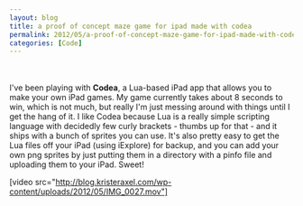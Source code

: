 ```yaml
---
layout: blog
title: a proof of concept maze game for ipad made with codea
permalink: 2012/05/a-proof-of-concept-maze-game-for-ipad-made-with-codea
categories: [Code]
---
```


<br><br>
I've been playing with <strong>Codea</strong>, a Lua-based iPad app that allows you to make your own iPad games. My game currently takes about 8 seconds to win, which is not much, but really I'm just messing around with things until I get the hang of it. I like Codea because Lua is a really simple scripting language with decidedly few curly brackets - thumbs up for that - and it ships with a bunch of sprites you can use. It's also pretty easy to get the Lua files off your iPad (using iExplore) for backup, and you can add your own png sprites by just putting them in a directory with a pinfo file and uploading them to your iPad. Sweet!

[video src="http://blog.kristeraxel.com/wp-content/uploads/2012/05/IMG_0027.mov"]
